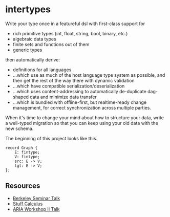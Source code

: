 # intertypes

Write your type once in a featureful dsl with first-class support for

- rich primitive types (int, float, string, bool, binary, etc.)
- algebraic data types
- finite sets and functions out of them
- generic types

then automatically derive:

- definitions for all languages
- ...which use as much of the host language type system as possible, and then get the rest of the way there with dynamic validation
- ...which have compatible serialization/deserialization
- ...which uses content-addressing to automatically de-duplicate dag-shaped data and minimize data transfer
- ...which is bundled with offline-first, but realtime-ready change management, for correct synchronization across multiple parties.

When it's time to change your mind about how to structure your data, write a well-typed migration so that you can keep using your old data with the new schema.

The beginning of this project looks like this.

```
record Graph {
    E: fintype;
    V: fintype;
    src: E -> V;
    tgt: E -> V;
};
```

## Resources

- [Berkeley Seminar Talk](https://forest.localcharts.org/topos-0002.xml)
- [Stuff Calculus](https://voluble-melba-325609.netlify.app/aria-0S86.xml)
- [ARIA Workshop II Talk](https://forest.localcharts.org/aria-0001.xml)
